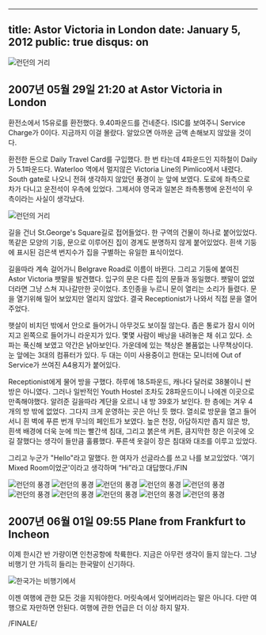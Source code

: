 ----
title: Astor Victoria in London
date: January 5, 2012
public: true
disqus: on
----

![런던의 거리](/media/page/travel/europe/europe-323.jpg)

2007년 05월 29일 21:20 at Astor Victoria in London
--------------------------------------------------

환전소에서 15유로를 환전했다. 9.40파운드를 건네준다. ISIC를 보여주니 Service
Charge가 0이다. 지금까지 이걸 몰랐다. 알았으면 아까운 금액 손해보지 않았을
것이다.

환전한 돈으로 Daily Travel Card를 구입했다. 한 번 타는데 4파운드인 지하철이
Daily가 5.1파운드다. Waterloo 역에서 멀지않은 Victoria Line의 Pimlico에서
내렸다. South gate로 나오니 전혀 생각하지 않았던 풍경이 눈 앞에 보였다. 도로에
좌측으로 차가 다니고 운전석이 우측에 있었다. 그제서야 영국과 일본은 좌측통행에
운전석이 우측이라는 사실이 생각났다.

![런던의 거리](/media/page/travel/europe/europe-322.jpg)

길을 건너 St.George's Square길로 접어들었다. 한 구역의 건물이 하나로
붙어있었다. 똑같은 모양의 기둥, 문으로 이루어진 집이 경계도 분명하지 않게
붙어있었다. 흰색 기둥에 표시된 검은색 번지수가 집을 구별하는 유일한
표식이었다.

길을따라 계속 걸어가니 Belgrave Road로 이름이 바뀐다. 그리고 기둥에 붙여진
Astor Victoria 팻말을 발견했다. 입구의 문은 다른 집의 문들과 동일했다. 팻말이
없었더라면 그냥 스쳐 지나갈만한 곳이었다. 초인종을 누르니 문이 열리는 소리가
들렸다. 문을 열기위해 밀어 보았지만 열리지 않았다. 결국 Receptionist가 나와서
직접 문을 열어주었다.

햇살이 비치던 밖에서 안으로 들어가니 아무것도 보이질 않는다. 좁은 통로가 잠시
이어지고 왼쪽으로 들어가니 라운지가 있다. 몇몇 사람이 배낭을 내려놓은 채 쉬고
있다. 소파는 푹신해 보였고 약간은 낡아보인다. 가운데에 있는 책상은 볼품없는
나무책상이다. 눈 앞에는 3대의 컴퓨터가 있다. 두 대는 이미 사용중이고 한대는
모니터에 Out of Service가 쓰여진 A4용지가 붙어있다.

Receptionist에게 물어 방을 구했다. 하루에 18.5파운드, 캐나다 달러로 38불이니
싼 방은 아니였다. 그러나 일반적인 Youth Hostel 조차도 28파운드이니 나에겐
이곳으로 만족해야했다. 알려준 길을따라 계단을 오르니 내 방 39호가 보인다. 한
층에는 겨우 4개의 방 밖에 없었다. 그다지 크게 운영하는 곳은 아닌 듯 했다.
열쇠로 방문을 열고 들어서니 흰 벽에 푸른 번개 무늬의 페인트가 보였다. 높은
천장, 아담하지만 좁지 않은 방, 흰색 배경에 더욱 눈에 띄는 빨간색 침대, 그리고
붉은색 커튼, 큼지막한 창은 이곳에 오길 잘했다는 생각이 들만큼 훌륭했다. 푸른색
옷걸이 장은 침대와 대조를 이루고 있었다. 

그리고 누군가 "Hello"라고 말했다. 한 여자가 선글라스를 쓰고 나를 보고있었다.
'여기 Mixed Room이었군'이라고 생각하며 “Hi”라고 대답했다./FIN

![런던의 풍경](/media/page/travel/europe/europe-320.jpg)
![런던의 풍경](/media/page/travel/europe/europe-325.jpg)
![런던의 풍경](/media/page/travel/europe/europe-329.jpg)
![런던의 풍경](/media/page/travel/europe/europe-330.jpg)
![런던의 풍경](/media/page/travel/europe/europe-332.jpg)
![런던의 풍경](/media/page/travel/europe/europe-337.jpg)
![런던의 풍경](/media/page/travel/europe/europe-342.jpg)
![런던의 풍경](/media/page/travel/europe/europe-343.jpg)
![런던의 풍경](/media/page/travel/europe/europe-344.jpg)
![런던의 풍경](/media/page/travel/europe/europe-326.jpg)

2007년 06월 01일 09:55 Plane from Frankfurt to Incheon
------------------------------------------------------

이제 한시간 반 가량이면 인천공항에 착륙한다. 지금은 아무런 생각이 들지 않는다.
그냥 비행기 안 가득히 들리는 한국말이 신기하다.

![한국가는 비행기에서](/media/page/travel/europe/europe-346.jpg)

이젠 여행에 관한 모든 것을 지워야한다. 머릿속에서 잊어버리라는 말은 아니다.
다만 여행으로 자만하면 안된다. 여행에 관한 언급은 더 이상 하지 말자.

/FINALE/
